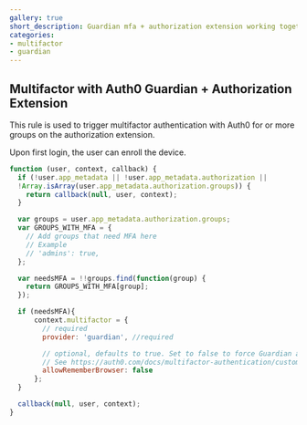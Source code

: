 ```yaml
---
gallery: true
short_description: Guardian mfa + authorization extension working together
categories:
- multifactor
- guardian
---
```


## Multifactor with Auth0 Guardian + Authorization Extension

This rule is used to trigger multifactor authentication with Auth0 for
or more groups on the authorization extension.

Upon first login, the user can enroll the device.

```js
function (user, context, callback) {
  if (!user.app_metadata || !user.app_metadata.authorization ||
  !Array.isArray(user.app_metadata.authorization.groups)) {
    return callback(null, user, context);
  }

  var groups = user.app_metadata.authorization.groups;
  var GROUPS_WITH_MFA = {
    // Add groups that need MFA here
    // Example
    // 'admins': true,
  };

  var needsMFA = !!groups.find(function(group) {
    return GROUPS_WITH_MFA[group];
  });

  if (needsMFA){
      context.multifactor = {
        // required
        provider: 'guardian', //required

        // optional, defaults to true. Set to false to force Guardian authentication every time. 
        // See https://auth0.com/docs/multifactor-authentication/custom#change-the-frequency-of-authentication-requests for details
        allowRememberBrowser: false
      };
  }

  callback(null, user, context);
}
```
